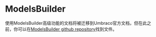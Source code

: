 # ModelsBuilder

使用ModelsBuilder高级功能的文档将被迁移到Umbraco官方文档，但在此之前，你可以在[ModelsBuilder github repository](https://github.com/zpqrtbnk/Zbu.ModelsBuilder/wiki)找到文件。
